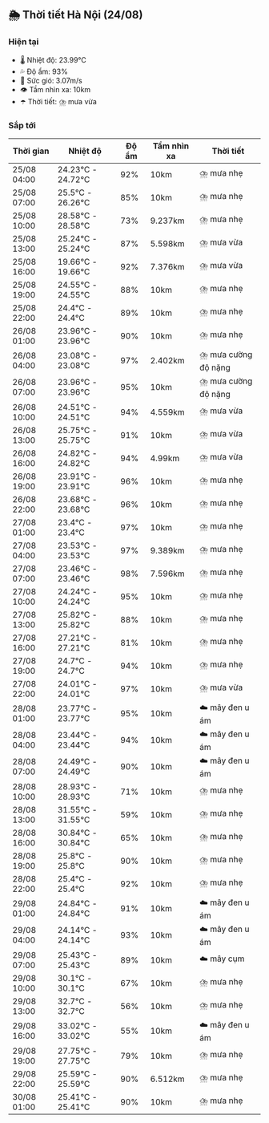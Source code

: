 ## 🌦️ Thời tiết Hà Nội (24/08)

### Hiện tại

- 🌡️ Nhiệt độ: 23.99℃
- 💦 Độ ẩm: 93%
- 💨 Sức gió: 3.07m/s
- 👁️ Tầm nhìn xa: 10km
- ☂️ Thời tiết: ⛈️ mưa vừa

### Sắp tới

| Thời gian | Nhiệt độ | Độ ẩm | Tầm nhìn xa | Thời tiết |
| --- | --- | --- | --- | --- |
| 25/08 04:00 | 24.23℃ - 24.72℃ | 92% | 10km | ⛈️ mưa nhẹ |
| 25/08 07:00 | 25.5℃ - 26.26℃ | 85% | 10km | ⛈️ mưa nhẹ |
| 25/08 10:00 | 28.58℃ - 28.58℃ | 73% | 9.237km | ⛈️ mưa nhẹ |
| 25/08 13:00 | 25.24℃ - 25.24℃ | 87% | 5.598km | ⛈️ mưa vừa |
| 25/08 16:00 | 19.66℃ - 19.66℃ | 92% | 7.376km | ⛈️ mưa vừa |
| 25/08 19:00 | 24.55℃ - 24.55℃ | 88% | 10km | ⛈️ mưa nhẹ |
| 25/08 22:00 | 24.4℃ - 24.4℃ | 89% | 10km | ⛈️ mưa nhẹ |
| 26/08 01:00 | 23.96℃ - 23.96℃ | 90% | 10km | ⛈️ mưa nhẹ |
| 26/08 04:00 | 23.08℃ - 23.08℃ | 97% | 2.402km | ⛈️ mưa cường độ nặng |
| 26/08 07:00 | 23.96℃ - 23.96℃ | 95% | 10km | ⛈️ mưa cường độ nặng |
| 26/08 10:00 | 24.51℃ - 24.51℃ | 94% | 4.559km | ⛈️ mưa vừa |
| 26/08 13:00 | 25.75℃ - 25.75℃ | 91% | 10km | ⛈️ mưa vừa |
| 26/08 16:00 | 24.82℃ - 24.82℃ | 94% | 4.99km | ⛈️ mưa vừa |
| 26/08 19:00 | 23.91℃ - 23.91℃ | 96% | 10km | ⛈️ mưa nhẹ |
| 26/08 22:00 | 23.68℃ - 23.68℃ | 96% | 10km | ⛈️ mưa nhẹ |
| 27/08 01:00 | 23.4℃ - 23.4℃ | 97% | 10km | ⛈️ mưa nhẹ |
| 27/08 04:00 | 23.53℃ - 23.53℃ | 97% | 9.389km | ⛈️ mưa nhẹ |
| 27/08 07:00 | 23.46℃ - 23.46℃ | 98% | 7.596km | ⛈️ mưa nhẹ |
| 27/08 10:00 | 24.24℃ - 24.24℃ | 95% | 10km | ⛈️ mưa nhẹ |
| 27/08 13:00 | 25.82℃ - 25.82℃ | 88% | 10km | ⛈️ mưa nhẹ |
| 27/08 16:00 | 27.21℃ - 27.21℃ | 81% | 10km | ⛈️ mưa nhẹ |
| 27/08 19:00 | 24.7℃ - 24.7℃ | 94% | 10km | ⛈️ mưa nhẹ |
| 27/08 22:00 | 24.01℃ - 24.01℃ | 97% | 10km | ⛈️ mưa vừa |
| 28/08 01:00 | 23.77℃ - 23.77℃ | 95% | 10km | ☁️ mây đen u ám |
| 28/08 04:00 | 23.44℃ - 23.44℃ | 94% | 10km | ☁️ mây đen u ám |
| 28/08 07:00 | 24.49℃ - 24.49℃ | 90% | 10km | ☁️ mây đen u ám |
| 28/08 10:00 | 28.93℃ - 28.93℃ | 71% | 10km | ⛈️ mưa nhẹ |
| 28/08 13:00 | 31.55℃ - 31.55℃ | 59% | 10km | ⛈️ mưa nhẹ |
| 28/08 16:00 | 30.84℃ - 30.84℃ | 65% | 10km | ⛈️ mưa nhẹ |
| 28/08 19:00 | 25.8℃ - 25.8℃ | 90% | 10km | ⛈️ mưa nhẹ |
| 28/08 22:00 | 25.4℃ - 25.4℃ | 92% | 10km | ⛈️ mưa nhẹ |
| 29/08 01:00 | 24.84℃ - 24.84℃ | 91% | 10km | ☁️ mây đen u ám |
| 29/08 04:00 | 24.14℃ - 24.14℃ | 93% | 10km | ☁️ mây đen u ám |
| 29/08 07:00 | 25.43℃ - 25.43℃ | 89% | 10km | ☁️ mây cụm |
| 29/08 10:00 | 30.1℃ - 30.1℃ | 67% | 10km | ⛈️ mưa nhẹ |
| 29/08 13:00 | 32.7℃ - 32.7℃ | 56% | 10km | ⛈️ mưa nhẹ |
| 29/08 16:00 | 33.02℃ - 33.02℃ | 55% | 10km | ☁️ mây đen u ám |
| 29/08 19:00 | 27.75℃ - 27.75℃ | 79% | 10km | ⛈️ mưa nhẹ |
| 29/08 22:00 | 25.59℃ - 25.59℃ | 90% | 6.512km | ⛈️ mưa nhẹ |
| 30/08 01:00 | 25.41℃ - 25.41℃ | 90% | 10km | ⛈️ mưa nhẹ |
